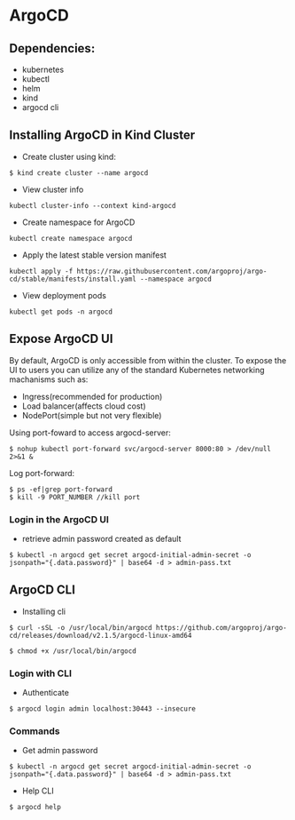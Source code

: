 # ArgoCD

## Dependencies:
- kubernetes
- kubectl
- helm
- kind
- argocd cli

## Installing ArgoCD in Kind Cluster
- Create cluster using kind:
```console
$ kind create cluster --name argocd
```
- View cluster info
```console
kubectl cluster-info --context kind-argocd
```
- Create namespace for ArgoCD
```console
kubectl create namespace argocd
```
- Apply the latest stable version manifest
```console
kubectl apply -f https://raw.githubusercontent.com/argoproj/argo-cd/stable/manifests/install.yaml --namespace argocd
```
- View deployment pods
```console
kubectl get pods -n argocd
```

## Expose ArgoCD UI
By default, ArgoCD is only accessible from within the cluster. To expose the UI to users you can utilize any of the standard Kubernetes networking machanisms such as: 
- Ingress(recommended for production)
- Load balancer(affects cloud cost)
- NodePort(simple but not very flexible)

Using port-foward to access argocd-server:
```console
$ nohup kubectl port-forward svc/argocd-server 8000:80 > /dev/null 2>&1 &
```
Log port-forward:
```console
$ ps -ef|grep port-forward
$ kill -9 PORT_NUMBER //kill port
```

### Login in the ArgoCD UI
- retrieve admin password created as default
```console
$ kubectl -n argocd get secret argocd-initial-admin-secret -o jsonpath="{.data.password}" | base64 -d > admin-pass.txt
```
## ArgoCD CLI

- Installing cli
```console
$ curl -sSL -o /usr/local/bin/argocd https://github.com/argoproj/argo-cd/releases/download/v2.1.5/argocd-linux-amd64
```
```console
$ chmod +x /usr/local/bin/argocd
```

### Login with CLI
- Authenticate
```console
$ argocd login admin localhost:30443 --insecure
```
### Commands

- Get admin password
```console
$ kubectl -n argocd get secret argocd-initial-admin-secret -o jsonpath="{.data.password}" | base64 -d > admin-pass.txt
```
- Help CLI
```console
$ argocd help
```